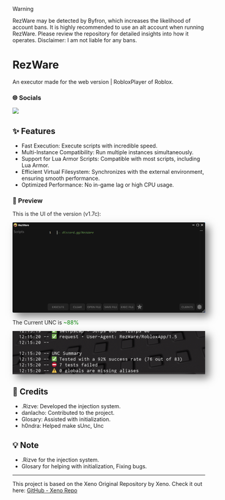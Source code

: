 > [!WARNING]
> RezWare may be detected by Byfron, which increases the likelihood of account bans.
It is highly recommended to use an alt account when running RezWare.
Please review the repository for detailed insights into how it operates.
Disclaimer: I am not liable for any bans.



# RezWare
An executor made for the web version | RobloxPlayer of Roblox.

### 🌐 Socials
  <a href="https://discord.gg/RezWare"><img src="https://svgl-badge.vercel.app/api/Software/Discord?theme=dark"></a>
  
## ✨ Features
- Fast Execution: Execute scripts with incredible speed.
- Multi-Instance Compatibility: Run multiple instances simultaneously.
- Support for Lua Armor Scripts: Compatible with most scripts, including Lua Armor.
- Efficient Virtual Filesystem: Synchronizes with the external environment, ensuring smooth performance.
- Optimized Performance: No in-game lag or high CPU usage.

### 📸 Preview

<p>This is the UI of the version (v1.7c):</p>
<img src="UIV1.7.png" alt="Preview" width="600" style="box-shadow: 10px 10px 20px rgba(0, 0, 0, 0.5), -10px -10px 20px rgba(255, 255, 255, 0.3);" />
<p>The Current UNC is <span style="color: green;">~88%</span></p>
<img src="UNCNEW.png" alt="Preview" width="600" style="box-shadow: 10px 10px 20px rgba(0, 0, 0, 0.5), -10px -10px 20px rgba(255, 255, 255, 0.3);" />

## 📜 Credits

- .Rizve: Developed the injection system.
- danlacho: Contributed to the project.
- Glosary: Assisted with initialization.
- h0ndra: Helped make sUnc, Unc

## 💡 Note

- .Rizve for the injection system.
- Glosary for helping with initialization, Fixing bugs.

------------------------------------------------------------

This project is based on the Xeno Original Repository by Xeno.
Check it out here: [GitHub - Xeno Repo](https://github.com/Riz-ve/Xeno/)

